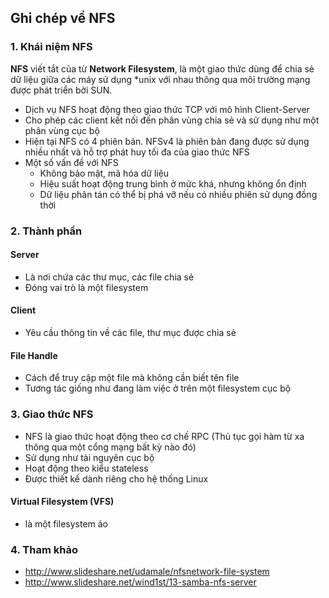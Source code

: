 ## Ghi chép về NFS


### 1. Khái niệm NFS

**NFS** viết tắt của từ **Network Filesystem**, là một giao thức dùng để chia sẻ dữ liệu giữa các máy sử dụng *unix với nhau thông qua môi trường mạng được phát triển bởi SUN.
- Dịch vụ NFS hoạt động theo giao thức TCP với mô hình Client-Server
- Cho phép các client kết nối đến phân vùng chia sẻ và sử dụng như một phân vùng cục bộ
- Hiện tại NFS có 4 phiên bản. NFSv4 là phiên bản đang được sử dụng nhiều nhất và hỗ trợ phát huy tối đa của giao thức NFS
- Một số vấn đề với NFS
	- Không bảo mật, mã hóa dữ liệu
	- Hiệu suất hoạt động trung bình ở mức khá, nhưng không ổn định
	- Dữ liệu phân tán có thể bị phá vỡ nếu có nhiều phiên sử dụng đồng thời
### 2. Thành phần

#### Server
- Là nơi chứa các thư mục, các file chia sẻ
- Đóng vai trò là một filesystem

#### Client
- Yêu cầu thông tin về các file, thư mục được chia sẻ

#### File Handle
- Cách để truy cập một file mà không cần biết tên file
- Tương tác giống như đang làm việc ở trên một filesystem cục bộ

### 3. Giao thức NFS

- NFS là giao thức hoạt động theo cơ chế RPC (Thủ tục gọi hàm từ xa thông qua một cổng mạng bất kỳ nào đó)
- Sử dụng như tài nguyên cục bộ
- Hoạt động theo kiểu stateless
- Được thiết kế dành riêng cho hệ thống Linux

#### Virtual Filesystem (VFS)
- là một filesystem ảo

### 4. Tham khảo

- http://www.slideshare.net/udamale/nfsnetwork-file-system
- http://www.slideshare.net/wind1st/13-samba-nfs-server